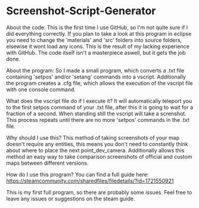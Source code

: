 # Screenshot-Script-Generator
About the code:
This is the first time I use GitHub, so I'm not quite sure if I did everything correctly. If you plan to take a look at this program in eclipse you need to change the 'materials' and 'src' folders into source folders, elsewise it wont load any icons. This is the result of my lacking experience with GitHub.
The code itself isn't a masterpiece aswell, but it gets the job done.

About the program:
So I made a small program, which converts a .txt file containing 'setpos' and/or 'setang' commands into a vscript. Additionally the program creates a .cfg file, which allows the execution of the vscript file with one console command.

What does the vscript file do if I execute it?
It will automatically teleport you to the first setpos command of your .txt file, after this it is going to wait for a fraction of a second. When standing still the vscript will take a screnshot. This process repeats until there are no more 'setpos' commands in the .txt file.

Why should I use this?
This method of taking screenshots of your map doesn't require any entities, this means you don't need to constantly think about where to place the next point_dev_camera. Additionally allows this method an easy way to take comparison screenshots of official and custom maps between different versions.

How do I use this program?
You can find a full guide here: https://steamcommunity.com/sharedfiles/filedetails/?id=1721550921

This is my first full program, so there are probably some issues. Feel free to leave any issues or suggestions on the steam guide.
